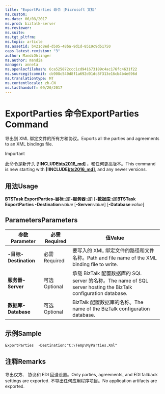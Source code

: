 ```yaml
---
title: "ExportParties 命令 |Microsoft 文档"
ms.custom: 
ms.date: 06/08/2017
ms.prod: biztalk-server
ms.reviewer: 
ms.suite: 
ms.tgt_pltfrm: 
ms.topic: article
ms.assetid: b421c8ed-d505-48ba-9d1d-8519c9d51750
caps.latest.revision: "3"
author: MandiOhlinger
ms.author: mandia
manager: anneta
ms.openlocfilehash: 6ca525872ccc1cd941673189c4ac176fc4631f22
ms.sourcegitcommit: cb908c540d8f1a692d01dc8f313e16cb4b4e696d
ms.translationtype: MT
ms.contentlocale: zh-CN
ms.lasthandoff: 09/20/2017
---
```

# <a name="exportparties-command"></a><span data-ttu-id="23d85-102">ExportParties 命令</span><span class="sxs-lookup"><span data-stu-id="23d85-102">ExportParties Command</span></span>
<span data-ttu-id="23d85-103">导出到 XML 绑定文件的所有方和协议。</span><span class="sxs-lookup"><span data-stu-id="23d85-103">Exports all the parties and agreements to an XML bindings file.</span></span>

> [!IMPORTANT]
> <span data-ttu-id="23d85-104">此命令是新开头 **[!INCLUDE[bts2016_md](../includes/bts2016-md.md)]** ，和任何更高版本。</span><span class="sxs-lookup"><span data-stu-id="23d85-104">This command is new starting with **[!INCLUDE[bts2016_md](../includes/bts2016-md.md)]**, and any newer versions.</span></span>

## <a name="usage"></a><span data-ttu-id="23d85-105">用法</span><span class="sxs-lookup"><span data-stu-id="23d85-105">Usage</span></span>
  <span data-ttu-id="23d85-106">**BTSTask ExportParties-目标**:*值*[**-服务器**:*值*] [**-数据库**:*值*]</span><span class="sxs-lookup"><span data-stu-id="23d85-106">**BTSTask ExportParties -Destination**:*value* [**-Server**:*value*] [**-Database**:*value*]</span></span>
  
## <a name="parameters"></a><span data-ttu-id="23d85-107">Parameters</span><span class="sxs-lookup"><span data-stu-id="23d85-107">Parameters</span></span>

|<span data-ttu-id="23d85-108">参数</span><span class="sxs-lookup"><span data-stu-id="23d85-108">Parameter</span></span>|<span data-ttu-id="23d85-109">必需</span><span class="sxs-lookup"><span data-stu-id="23d85-109">Required</span></span>|<span data-ttu-id="23d85-110">值</span><span class="sxs-lookup"><span data-stu-id="23d85-110">Value</span></span>|  
|---|---|---|  
| <span data-ttu-id="23d85-111">**-目标**</span><span class="sxs-lookup"><span data-stu-id="23d85-111">**-Destination**</span></span> | <span data-ttu-id="23d85-112">必需</span><span class="sxs-lookup"><span data-stu-id="23d85-112">Required</span></span> | <span data-ttu-id="23d85-113">要写入的 XML 绑定文件的路径和文件名称。</span><span class="sxs-lookup"><span data-stu-id="23d85-113">Path and file name of the XML binding file to write.</span></span> |
| <span data-ttu-id="23d85-114">**服务器**</span><span class="sxs-lookup"><span data-stu-id="23d85-114">**-Server**</span></span> | <span data-ttu-id="23d85-115">可选</span><span class="sxs-lookup"><span data-stu-id="23d85-115">Optional</span></span> | <span data-ttu-id="23d85-116">承载 BizTalk 配置数据库的 SQL server 的名称。</span><span class="sxs-lookup"><span data-stu-id="23d85-116">The name of SQL server hosting the BizTalk configuration database.</span></span> |
| <span data-ttu-id="23d85-117">**数据库**</span><span class="sxs-lookup"><span data-stu-id="23d85-117">**-Database**</span></span> | <span data-ttu-id="23d85-118">可选</span><span class="sxs-lookup"><span data-stu-id="23d85-118">Optional</span></span> | <span data-ttu-id="23d85-119">BizTalk 配置数据库的名称。</span><span class="sxs-lookup"><span data-stu-id="23d85-119">The name of the BizTalk configuration database.</span></span>|

## <a name="sample"></a><span data-ttu-id="23d85-120">示例</span><span class="sxs-lookup"><span data-stu-id="23d85-120">Sample</span></span>
  `ExportParties  -Destination:"C:\Temp\MyParties.Xml"` 

## <a name="remarks"></a><span data-ttu-id="23d85-121">注释</span><span class="sxs-lookup"><span data-stu-id="23d85-121">Remarks</span></span>
  <span data-ttu-id="23d85-122">导出仅方、 协议和 EDI 回退设置。</span><span class="sxs-lookup"><span data-stu-id="23d85-122">Only parties, agreements, and EDI fallback settings are exported.</span></span> <span data-ttu-id="23d85-123">不导出任何应用程序项目。</span><span class="sxs-lookup"><span data-stu-id="23d85-123">No application artifacts are exported.</span></span>
